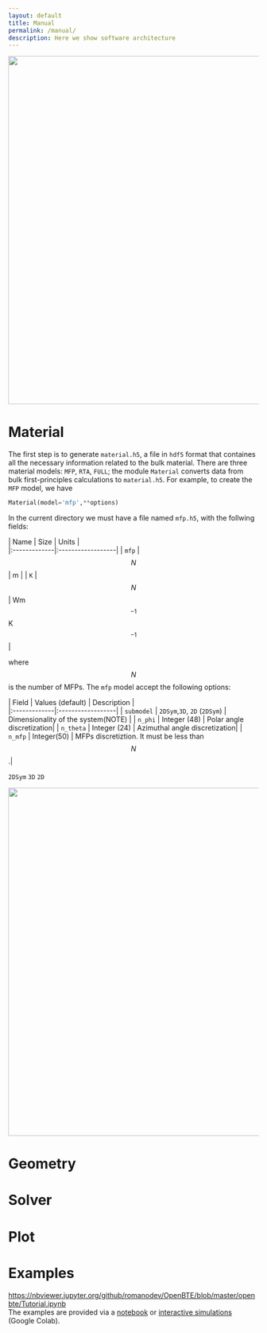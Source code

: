 ```yaml
---
layout: default
title: Manual
permalink: /manual/
description: Here we show software architecture
---
```



<script type="text/x-mathjax-config">
  MathJax.Hub.Config({
    extensions: [
      "MathMenu.js",
      "MathZoom.js",
      "AssistiveMML.js",
      "a11y/accessibility-menu.js"
    ],
    jax: ["input/TeX", "output/CommonHTML"],
    TeX: {
      extensions: [
        "AMSmath.js",
        "AMSsymbols.js",
        "noErrors.js",
        "noUndefined.js",
      ]
    }
  });
</script>

<script type="text/javascript" async
  src="https://cdn.mathjax.org/mathjax/latest/MathJax.js?config=TeX-MML-AM_CHTML">
</script>

<p align="center">
<img  align="center" width="700" src="https://docs.google.com/drawings/d/e/2PACX-1vRqrihU3IHGVNRaNN7sc2r5CMphXVz6iT8jesHsX0blyj7GPh5KyiUiOFw8WMH9bHHNZYMzBTIgLPNo/pub?w=800&h=500">
</p>

# Material

The first step is to generate `material.h5`, a file in `hdf5` format that containes all the necessary information related to the bulk material. There are three material models: `MFP`, `RTA`, `FULL`; the module `Material` converts data from bulk first-principles calculations to `material.h5`. For example, to create the `MFP` model, we have

```python
Material(model='mfp',**options)
```

In the current directory we must have a file named `mfp.h5`, with the follwing fields:

| Name     | Size     | Units |  
|:-------------|:------------------|
| `mfp`    | $$N$$      | m  | 
| `K`    | $$N$$      | Wm$$^{-1}$$K$$^{-1}$$  |    
    
where $$N$$ is the number of MFPs. The `mfp` model accept the following options:

| Field     | Values (default)     | Description |  
|:-------------|:------------------|
| `submodel`    |  `2DSym`,`3D`, `2D` (`2DSym`)  |  Dimensionality of the system(NOTE) |
| `n_phi`    | Integer (48)      | Polar angle discretization| 
| `n_theta`  | Integer (24)      | Azimuthal angle discretization| 
| `n_mfp`    | Integer(50)       | MFPs discretiztion. It must be less than $$N$$.|    


   `2DSym`                                                                      `3D`                                                           `2D`
<p align="center">
<img  align="center" width="700" src="https://docs.google.com/drawings/d/e/2PACX-1vRUa6nwKHA_kCBaofjivbwPbmgweDab5xXCKdEesLTZF622a020f0xm7rlufdCufwhquPBLLTTFzrEO/pub?w=885&h=138">
</p>

# Geometry
# Solver
# Plot
# Examples
https://nbviewer.jupyter.org/github/romanodev/OpenBTE/blob/master/openbte/Tutorial.ipynb  
The examples are provided via a [notebook](https://nbviewer.jupyter.org/github/romanodev/OpenBTE/blob/master/openbte/Tutorial.ipynb ) or [interactive simulations](https://colab.research.google.com/drive/1eAfX3PgyO7TyGWPee8HRx5ZbQ7tZfLDr) (Google Colab).
 



